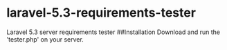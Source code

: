 # laravel-5.3-requirements-tester
Laravel 5.3 server requirements tester
##Installation
Download and run the 'tester.php' on your server.
